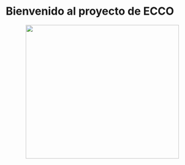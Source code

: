 # Bienvenido al proyecto de ECCO
<p align="center">

  <img src="https://camo.githubusercontent.com/7236f261f2a9e31cfda0679a1054fa4f729318f0/68747470733a2f2f692e6962622e636f2f534b746a434e6b2f4c6f676f2e706e67" width="400" height="350">
</p>
